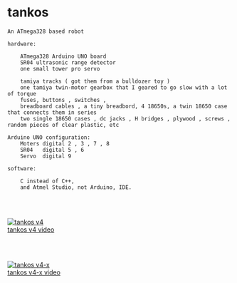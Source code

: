 tankos
===

```
An ATmega328 based robot
```

```
hardware:

    ATmega328 Arduino UNO board
    SR04 ultrasonic range detector
    one small tower pro servo

    tamiya tracks ( got them from a bulldozer toy )
    one tamiya twin-motor gearbox that I geared to go slow with a lot of torque
    fuses, buttons , switches ,
    breadboard cables , a tiny breadbord, 4 18650s, a twin 18650 case that connects them in series
    two single 18650 cases , dc jacks , H bridges , plywood , screws , random pieces of clear plastic, etc

Arduino UNO configuration:
    Moters digital 2 , 3 , 7 , 8
    SR04   digital 5 , 6
    Servo  digital 9

```

```
software:

    C instead of C++,
    and Atmel Studio, not Arduino, IDE.

```

<br /><br />

[![tankos v4](https://img.youtube.com/vi/QqXD1uUuLKk/0.jpg)](https://www.youtube.com/watch?v=QqXD1uUuLKk)
<br>
[tankos v4 video](https://www.youtube.com/watch?v=QqXD1uUuLKk)

<br /><br />

[![tankos v4-x](https://img.youtube.com/vi/IorM4t_DukM/0.jpg)](https://www.youtube.com/watch?v=IorM4t_DukM)
<br>
[tankos v4-x video](https://www.youtube.com/watch?v=IorM4t_DukM)

```
```

